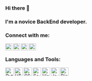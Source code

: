 ### Hi there 👋

### I'm a novice BackEnd developer.

### Connect with me:
[<img align="left" alt="Roman Balandin | LinkedIn" width="22px" src="https://cdn.jsdelivr.net/npm/simple-icons@v3/icons/linkedin.svg" />][linkedin]
[<img align="left" alt="Roman Balandin | Instagram" width="22px" src="https://cdn.jsdelivr.net/npm/simple-icons@v3/icons/instagram.svg" />][instagram]
[<img align="left" alt="Roman Balandin | VK" width="22px" src="https://cdn.jsdelivr.net/npm/simple-icons@v3/icons/vk.svg" />][vk]
[<img align="left" alt="Roman Balandin | Telegram" width="22px" src="https://cdn.jsdelivr.net/npm/simple-icons@v3/icons/telegram.svg" />][telegram]

<br />

### Languages and Tools:

<img align="left" alt="Python" width="26px" src="https://img.icons8.com/color/100/000000/python--v2.svg" />
<img align="left" alt="HTML5" width="26px" src="https://img.icons8.com/color/100/000000/html-5--v1.svg" />
<img align="left" alt="CSS3" width="26px" src="https://img.icons8.com/color/100/000000/css3.svg" />
<img align="left" alt="Sass" width="26px" src="https://img.icons8.com/color/100/000000/sass.svg" />
<img align="left" alt="Visual Studio Code" width="26px" src="https://img.icons8.com/color/100/000000/visual-studio-code-2019.svg" />
<img align="left" alt="JavaScript" width="26px" src="https://img.icons8.com/color/100/000000/javascript--v2.svg" />
<img align="left" alt="Django" width="26px" src="https://img.icons8.com/color/48/000000/django.svg" />




[linkedin]: https://www.linkedin.com/in/naithy/
[instagram]: https://www.instagram.com/na1thy/
[vk]: https://vk.com/naithy
[telegram]: https://t.me/naithy



